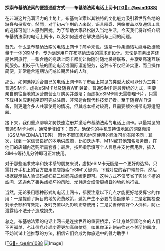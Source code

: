 **探索布基纳法索的便捷通信方式——布基纳法索电话上网卡[[TG💪+ @esim1088](https://t.me/s/esim1088)]**

在非洲这片充满活力的土地上，布基纳法索以其独特的文化魅力吸引着世界各地的游客和投资者。然而，对于初来乍到的人来说，语言障碍、网络覆盖以及通信工具的选择可能让人感到困扰。为了帮助大家轻松融入当地生活，今天我们将详细介绍布基纳法索的电话上网卡，以及如何通过它解决通讯与上网的问题。

首先，什么是布基纳法索的电话上网卡？简单来说，这是一种集通话功能与数据流量于一体的SIM卡，专为满足用户在布基纳法索的需求而设计。无论是商务出差还是休闲旅行，一张合适的电话上网卡都能让你随时随地保持联系，并享受高速互联网服务。相较于传统的固定电话或国际漫游服务，这种卡不仅经济实惠，而且操作简便，非常适合短期访问或长期居住的人群。

那么，如何选择适合自己的电话上网卡呢？市面上常见的类型大致可以分为三类：普通SIM卡、虚拟eSIM卡以及随身WiFi设备。普通SIM卡是最传统的方式，需要亲自前往当地的运营商营业厅购买并激活；而虚拟eSIM卡则无需物理卡片，只需下载相关应用程序即可完成注册，非常适合现代科技爱好者。至于随身WiFi设备，则更适合多人共享使用的情况，但其成本相对较高，且需要额外携带电源适配器。

接下来，我们重点聊聊如何快速注册并激活布基纳法索的电话上网卡。以最常见的普通SIM卡为例，通常步骤如下：首先，确保你的手机支持该地区的网络频段（GSM/WCDMA/LTE等），因为不同国家和地区使用的标准可能有所不同；其次，找到一家信誉良好的本地供应商，比如沃达丰、MTN或其他知名服务商，在他们的店铺内选购所需套餐；最后，按照指示填写个人信息并支付费用后，插入SIM卡等待几分钟即可正常使用。

对于那些追求效率和技术感的朋友来说，虚拟eSIM卡无疑是一个更好的选择。只需打开手机上的官方应用商店搜索“eSIM”关键词，下载对应的客户端软件，然后根据提示输入验证码或扫描二维码完成绑定即可。这种方式不仅节省了实体卡槽的空间，还避免了丢失或损坏的风险，尤其适合经常更换目的地的旅行者。

当然，无论采用哪种形式的电话上网卡，都要注意以下几点才能更好地发挥它的作用：一是提前了解目的地的资费政策，避免产生不必要的高额账单；二是定期检查剩余余额和有效期，及时充值以免影响正常使用；三是妥善保管好个人资料，防止泄露给不法分子造成损失。

总之，布基纳法索的电话上网卡是连接世界的重要桥梁，它让身处异国他乡的人们不再孤单，也让信息传递变得更加高效快捷。如果你正计划前往这个美丽的国度，不妨试试上述推荐的方法，相信它们会成为你旅途中的得力助手！

[[TG💪+ @esim1088](https://t.me/s/esim1088) ![Image](https://i.postimg.cc/4NQfJmqS/Snipaste-2025-05-13-00-14-12.png)]